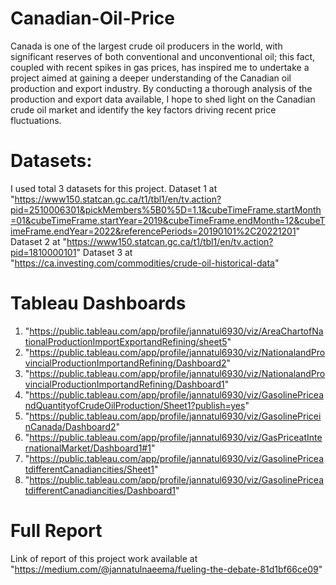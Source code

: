# Canadian-Oil-Price
Canada is one of the largest crude oil producers in the world, with significant reserves of both conventional and unconventional oil; this fact, coupled with recent spikes in gas prices, has inspired me to undertake a project aimed at gaining a deeper understanding of the Canadian oil production and export industry. By conducting a thorough analysis of the production and export data available, I hope to shed light on the Canadian crude oil market and identify the key factors driving recent price fluctuations.

# Datasets: 
I used total 3 datasets for this project.
Dataset 1 at "https://www150.statcan.gc.ca/t1/tbl1/en/tv.action?pid=2510006301&pickMembers%5B0%5D=1.1&cubeTimeFrame.startMonth=01&cubeTimeFrame.startYear=2019&cubeTimeFrame.endMonth=12&cubeTimeFrame.endYear=2022&referencePeriods=20190101%2C20221201"
Dataset 2 at "https://www150.statcan.gc.ca/t1/tbl1/en/tv.action?pid=1810000101"
Dataset 3 at "https://ca.investing.com/commodities/crude-oil-historical-data"

# Tableau Dashboards 
1. "https://public.tableau.com/app/profile/jannatul6930/viz/AreaChartofNationalProductionImportExportandRefining/sheet5"
2. "https://public.tableau.com/app/profile/jannatul6930/viz/NationalandProvincialProductionImportandRefining/Dashboard2"
3. "https://public.tableau.com/app/profile/jannatul6930/viz/NationalandProvincialProductionImportandRefining/Dashboard1"
4. "https://public.tableau.com/app/profile/jannatul6930/viz/GasolinePriceandQuantityofCrudeOilProduction/Sheet1?publish=yes"
5. "https://public.tableau.com/app/profile/jannatul6930/viz/GasolinePriceinCanada/Dashboard2"
6. "https://public.tableau.com/app/profile/jannatul6930/viz/GasPriceatInternationalMarket/Dashboard1#1"
7. "https://public.tableau.com/app/profile/jannatul6930/viz/GasolinePriceatdifferentCanadiancities/Sheet1"
8. "https://public.tableau.com/app/profile/jannatul6930/viz/GasolinePriceatdifferentCanadiancities/Dashboard1"

# Full Report
Link of report of this project work available at "https://medium.com/@jannatulnaeema/fueling-the-debate-81d1bf66ce09"
